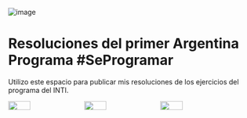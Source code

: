 ![image](https://user-images.githubusercontent.com/82173421/177320358-4af57926-c31a-4c1f-918e-308725500e2d.png)

# Resoluciones del primer Argentina Programa #SeProgramar
Utilizo este espacio para publicar mis resoluciones de los ejercicios del programa del INTI.

<div style="
   height: 200px;
   margin: auto;
   text-align="center";
   ">
    <img src="https://user-images.githubusercontent.com/82173421/177322442-81fb5195-30b4-428f-973e-737a44f13d26.png" style="width: 30%; height: auto;object-fit:cover;margin: auto;"/>
  <img src="https://user-images.githubusercontent.com/82173421/177320782-497859ff-8da3-4d81-ae66-81905434d796.png" style="width: 30%; height: auto;object-fit:cover;margin: auto;"/>
  <img src="https://user-images.githubusercontent.com/82173421/177320839-78b19a2d-2d5c-471e-92cf-d67ea20263b9.png" style="width: 30%; height: auto;object-fit:cover;margin: auto;"/>
</div>
